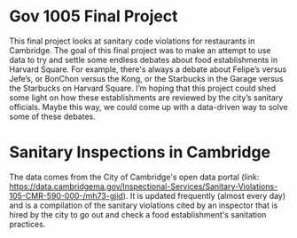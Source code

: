 # Gov 1005 Final Project
This final project looks at sanitary code violations for restaurants in Cambridge. The goal of this final project was to make an attempt to use data to try and settle some endless debates about food establishments in Harvard Square. For example, there's always a debate about Felipe’s versus Jefe’s, or BonChon versus the Kong, or the Starbucks in the Garage versus the Starbucks on Harvard Square. I’m hoping that this project could shed some light on how these establishments are reviewed by the city’s sanitary officials. Maybe this way, we could come up with a data-driven way to solve some of these debates.

# Sanitary Inspections in Cambridge
The data comes from the City of Cambridge's open data portal (link: https://data.cambridgema.gov/Inspectional-Services/Sanitary-Violations-105-CMR-590-000-/mh73-gjid). It is updated frequently (almost every day) and is a compilation of the sanitary violations cited by an inspector that is hired by the city to go out and check a food establishment's sanitation practices. 

